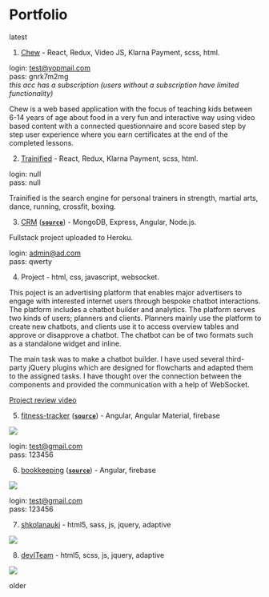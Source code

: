 # Portfolio

latest

1. [Chew](https://chew.uno/) - React, Redux, Video JS, Klarna Payment, scss, html.

login: test@yopmail.com  
pass: gnrk7m2mg  
*this acc has a subscription (users without a subscription have limited functionality)*

Chew is a web based application with the focus of teaching kids between 6-14 years of age about food in a very fun and interactive way using video based content with a connected questionnaire and score based step by step user experience where you earn certificates at the end of the completed lessons.

2. [Trainified](https://trainified.com/) - React, Redux, Klarna Payment, scss, html.

login: null  
pass: null  

Trainified is the search engine for personal trainers in strength, martial arts, dance, running, crossfit, boxing.

3. [CRM](https://morning-ravine-49388.herokuapp.com/) ([**`source`**](https://github.com/stasguma/crm-fullstack)) - MongoDB, Express, Angular, Node.js.

Fullstack project uploaded to Heroku.

login: admin@ad.com  
pass: qwerty  

4. Project - html, css, javascript, websocket.

This poject is an advertising platform that enables major advertisers to engage with interested internet users through bespoke chatbot interactions.
The platform includes a chatbot builder and analytics. The platform serves two kinds of users; planners and clients. Planners mainly use the platform to create new chatbots, and clients use it to access overview tables and approve or disapprove a chatbot.
The chatbot can be of two formats such as a standalone widget and inline.

The main task was to make a chatbot builder. I have used several third-party jQuery plugins which are designed for flowcharts and adapted them to the assigned tasks. I have thought over the connection between the components and provided the communication with a help of WebSocket.

[Project review video](https://mcguma123.wistia.com/medias/sijwfzscl3)

5. [fitness-tracker](https://fitness-tracker-5c801.firebaseapp.com/) ([**`source`**](https://github.com/stasguma/fitness-tracker)) - Angular, Angular Material, firebase

![](https://i.ibb.co/6XhD8Bd/ezgif-com-video-to-gif-1.gif)

login: test@gmail.com  
pass: 123456  

6. [bookkeeping](https://bookkeeping-b29d1.firebaseapp.com/login) ([**`source`**](https://github.com/stasguma/bookkeeping)) - Angular, firebase

![](https://image.ibb.co/eSTwoy/bookkeeping.gif)

login: test@gmail.com  
pass: 123456  

7. [shkolanauki](https://shkolanauki.ru) - html5, sass, js, jquery, adaptive

![](https://image.ibb.co/j2d5wJ/shkolanauki2.gif)

8. [devITeam](https://deviteam.com) - html5, scss, js, jquery, adaptive

![](https://image.ibb.co/cTkhty/deviteam2.gif)

older
